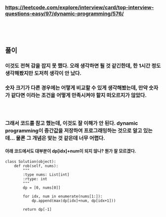 ### https://leetcode.com/explore/interview/card/top-interview-questions-easy/97/dynamic-programming/576/
### <br/><br/>

## 풀이
### 이것도 전혀 감을 잡지 못 했다. 오래 생각하면 될 것 같긴한데, 한 1시간 정도 생각해봤지만 도저히 생각이 안 났다.
### 숫자 크기가 다른 경우에는 어떻게 비교할 수 있게 생각해봤는데, 만약 숫자가 같다면 이라는 조건을 어떻게 만족시켜야 할지 떠오르지가 않았다.
### <br/>

### 그래서 코드를 참고 했는데, 이것도 잘 이해가 안 된다. dynamic programming이 중간값을 저장하여 프로그래밍하는 것으로 알고 있는데... 물론 그 개념은 맞는 것 같은데 너무 어렵다.
#### 아래 코드에서도 대부분이 dp\[idx\]+num이 되지 않나? 뭔가 잘 모르겠다.
```
class Solution(object):
    def rob(self, nums):
        """
        :type nums: List[int]
        :rtype: int
        """
        dp = [0, nums[0]]

        for idx, num in enumerate(nums[1:]):
            dp.append(max(dp[idx]+num, dp[idx+1]))

        return dp[-1]
```
